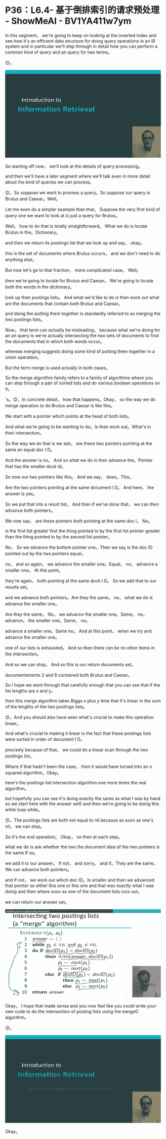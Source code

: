 # P36：L6.4- 基于倒排索引的请求预处理 - ShowMeAI - BV1YA411w7ym

In this segment， we're going to keep on looking at the inverted index and see how it's an efficient data structure for doing query operations in an IR system and in particular we'll step through in detail how you can perform a common kind of query and an query for two terms。

😊。

![](img/c5e0b7f7eb2f95b5e17177f959ed497d_1.png)

So starting off now， we'll look at the details of query processing。

 and then we'll have a later segment where we'll talk even in more detail about the kind of queries we can process。

😊，So suppose we want to process a query。So suppose our query is Brutus and Caesar。Well。

Let me even do a simpler example than that。 Suppose the very first kind of query one we want to look at is just a query for Brutus。

 Well， how to do that is totally straightforward。 What we do is locate Brutus in the。Dictionary。

 and then we return its postings list that we look up and say， okay。

 this is the set of documents where Brutus occurs， and we don't need to do anything else。

But now let's go to that fraction， more complicated case。 Well。

 then we're going to locate for Brutus and Caesar。 We're going to locate both the words in the dictionary。

 look up their postings lists。 And what we'd like to do is then work out what are the documents that contain both Brutus and Caesar。

 and doing the putting them together is standardly referred to as merging the two postings lists。

 Now， that term can actually be misleading， because what we're doing for an an query is we're actually intersecting the two sets of documents to find the documents that in which both words occur。

 whereas merging suggests doing some kind of putting them together in a union operation。

 But the term merge is used actually in both cases。

 So the merge algorithm family refers to a family of algorithms where you can step through a pair of sorted lists and do various boolean operations on it。

's。😊，In concrete detail， how that happens。Okay， so the way we do merge operation to do Brutus and Caesar is like this。

We start with a pointer which points at the head of both lists。

And what we're going to be wanting to do。Is then work out。What's in their intersection。

 So the way we do that is we ask， are these two pointers pointing at the same an equal doc I D。

 And the answer is no。 And so what we do is then advance the。Pointer that has the smaller dock Id。

 So now our two pointers like this。 And we say， does。This。

Are the two pointers pointing at the same document I D。 And here， the answer is yes。

 So we put that into a result list。 And then if we've done that， we can then advance both pointers。

We now say， are these pointers both pointing at the same doc I， No。

 is the first list greater first the thing pointed to by the first list pointer greater than the thing pointed to by the second list pointer。

 No， So we advance the bottom pointer one。Then we say is the doc ID pointed out by the two pointers equal。

 no， and so again， we advance the smaller one。Equal， no， advance a smaller one。 At this point。

 they're again， both pointing at the same dock I D。 So we add that to our results set。

 and we advance both pointers。Are they the same， no， what we do is advance the smaller one。

Are they the same， No， we advance the smaller one。Same， no， advance， the smaller one。Same， no。

 advance a smaller one。Same no。 And at this point， when we try and advance the smaller one。

 one of our lists is exhausted。 And so then there can be no other items in the intersection。

 And so we can stop。 And so this is our return documents set。

 documentsments 2 and 8 contained both Brutus and Caesar。

So I hope we went through that carefully enough that you can see that if the list lengths are x and y。

 then this merge algorithm takes Biggo x plus y time that it's linear in the sum of the lengths of the two postings lists。

😊，And you should also have seen what's crucial to make this operation linear。

 And what's crucial to making it linear is the fact that these postings lists were sorted in order of document I D。

 precisely because of that， we could do a linear scan through the two postings list。

 Where if that hadn't been the case， then it would have turned into an n squared algorithm。Okay。

 here's the postings list intersection algorithm one more times the real algorithm。

 but hopefully you can see it's doing exactly the same as what I was by hand so we start here with the answer set0 and then we're going to be doing this while loop while。

😊，The postings lists are both not equal to nil because as soon as one's nil， we can stop。

 So it's the end operation。 Okay， so then at each step。

 what we do is ask whether the two the document idea of the two pointers is the same If so。

 we add it to our answer。 If not， and sorry， and if。They are the same。 We can advance both pointers。

 and if not， we work out which doc ID。Is smaller and then we advanced that pointer so either this one or this one and that was exactly what I was doing and then where soon as one of the document lists runs out。

 we can return our answer set。

![](img/c5e0b7f7eb2f95b5e17177f959ed497d_3.png)

Okay， I hope that made sense and you now feel like you could write your own code to do the intersection of posting lists using the mergeG algorithm。

😊。

![](img/c5e0b7f7eb2f95b5e17177f959ed497d_5.png)

Okay。